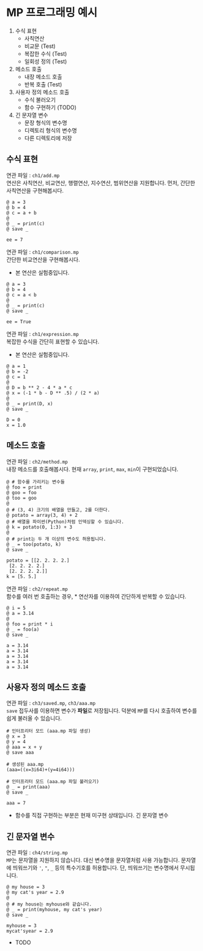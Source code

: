 # MP 프로그래밍 예시
1. 수식 표현
    - 사칙연산
    - 비교문 (Test)
    - 복잡한 수식 (Test)
    - 일회성 정의 (Test)
2. 메소드 호출
    - 내장 메소드 호출
    - 반복 호출 (Test)
3. 사용자 정의 메소드 호출
    - 수식 불러오기
    - 함수 구현하기 (TODO)
4. 긴 문자열 변수
    - 문장 형식의 변수명
    - 디렉토리 형식의 변수명
    - 다른 디렉토리에 저장

## 수식 표현
연관 파일 : `ch1/add.mp`\
연산은 사칙연산, 비교연산, 행렬연산, 지수연산, 범위연산을 지원합니다.
먼저, 간단한 사칙연산을 구현해봅시다.
```
@ a = 3
@ b = 4
@ c = a + b
@ 
@ _ = print(c)
@ save _

ee = 7
```
연관 파일 : `ch1/comparison.mp`\
간단한 비교연산을 구현해봅시다.
* 본 연산은 실험중입니다.
```
@ a = 3
@ b = 4
@ c = a < b
@ 
@ _ = print(c)
@ save _

ee = True
```
연관 파일 : `ch1/expression.mp`\
복잡한 수식을 간단히 표현할 수 있습니다.
* 본 연산은 실험중입니다.
```
@ a = 1
@ b = -2
@ c = 1
@ 
@ D = b ** 2 - 4 * a * c
@ x = (-1 * b - D ** .5) / (2 * a)
@ 
@ _ = print(D, x)
@ save _

D = 0
x = 1.0
```
## 메소드 호출
연관 파일 : `ch2/method.mp`\
내장 메소드를 호출해봅시다. 현재 `array`, `print`, `max`, `min`이 구현되었습니다.
```
@ # 함수를 가리키는 변수들
@ foo = print
@ goo = foo
@ too = goo
@ 
@ # (3, 4) 크기의 배열을 만들고, 2를 더한다.
@ potato = array(3, 4) + 2
@ # 배열을 파이썬(Python)처럼 인덱싱할 수 있습니다.
@ k = potato(0, 1:3) + 3
@ 
@ # print는 두 개 이상의 변수도 허용됩니다.
@ _ = too(potato, k)
@ save _

potato = [[2. 2. 2. 2.]
 [2. 2. 2. 2.]
 [2. 2. 2. 2.]]
k = [5. 5.]
```
연관 파일 : `ch2/repeat.mp`\
함수를 여러 번 호출하는 경우, * 연산자를 이용하여 간단하게 반복할 수 있습니다.
```
@ i = 5
@ a = 3.14
@ 
@ foo = print * i
@ _ = foo(a)
@ save _

a = 3.14
a = 3.14
a = 3.14
a = 3.14
a = 3.14
```
## 사용자 정의 메소드 호출
연관 파일 : `ch3/saved.mp`, `ch3/aaa.mp`\
`save` 접두사를 이용하면 변수가 **파일**로 저장됩니다.
덕분에 `MP`를 다시 호출하여 변수를 쉽게 불러올 수 있습니다.
```
# 인터프리터 모드 (aaa.mp 파일 생성)
@ x = 3
@ y = 4
@ aaa = x + y
@ save aaa
```
```
# 생성된 aaa.mp
(aaa=((x=3i64)+(y=4i64)))
```
```
# 인터프리터 모드 (aaa.mp 파일 불러오기)
@ _ = print(aaa)
@ save _

aaa = 7
```
* 함수를 직접 구현하는 부분은 현재 미구현 상태입니다.
긴 문자열 변수
## 긴 문자열 변수
연관 파일 : `ch4/string.mp`\
`MP`는 문자열을 지원하지 않습니다. 대신 변수명을 문자열처럼 사용 가능합니다.
문자열에 띄워쓰기와 `'`, `"`, `_` 등의 특수기호를 허용합니다.
단, 띄워쓰기는 변수명에서 무시됩니다.
```
@ my house = 3
@ my cat's year = 2.9
@ 
@ # my house는 myhouse와 같습니다.
@ _ = print(myhouse, my cat's year)
@ save _

myhouse = 3
mycat'syear = 2.9
```
* TODO